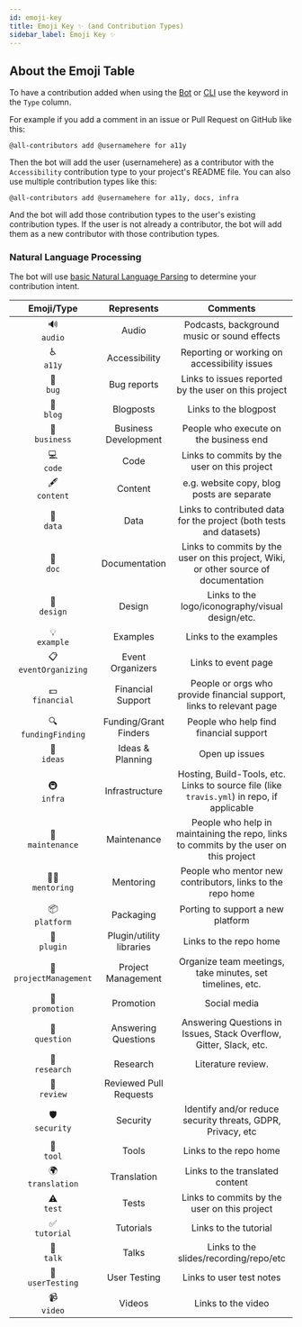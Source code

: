 ```yaml
---
id: emoji-key
title: Emoji Key ✨ (and Contribution Types)
sidebar_label: Emoji Key ✨
---
```


## About the Emoji Table

To have a contribution added when using the [Bot](bot/overview) or [CLI](cli/overview) use the keyword in the `Type` column.

For example if you add a comment in an issue or Pull Request on GitHub like this:

`@all-contributors add @usernamehere for a11y`

Then the bot will add the user (usernamehere) as a contributor with the `Accessibility` contribution type to your project's README file.
You can also use multiple contribution types like this:

`@all-contributors add @usernamehere for a11y, docs, infra`

And the bot will add those contribution types to the user's existing contribution types. If the user is not already a contributor, the bot will add them as a new contributor with those contribution types.

### Natural Language Processing

The bot will use [basic Natural Language Parsing](https://github.com/all-contributors/app/blob/main/lib/parse-comment.js) to determine your contribution intent.

| Emoji/Type | Represents | Comments |
| :---: | :---: | :---: |
| 🔊 <br /> `audio` | Audio | Podcasts, background music or sound effects |
| ♿️ <br /> `a11y` | Accessibility | Reporting or working on accessibility issues |
| 🐛 <br /> `bug` | Bug reports | Links to issues reported by the user on this project |
| 📝 <br /> `blog` | Blogposts | Links to the blogpost |
| 💼 <br /> `business` | Business Development | People who execute on the business end |
| 💻 <br /> `code` | Code | Links to commits by the user on this project |
| 🖋 <br /> `content` | Content | e.g. website copy, blog posts are separate |
| 🔣 <br /> `data` | Data | Links to contributed data for the project (both tests and datasets) |
| 📖 <br /> `doc` | Documentation | Links to commits by the user on this project, Wiki, or other source of documentation |
| 🎨 <br /> `design` | Design | Links to the logo/iconography/visual design/etc. |
| 💡 <br /> `example` | Examples | Links to the examples |
| 📋 <br /> `eventOrganizing` | Event Organizers | Links to event page |
| 💵 <br /> `financial` | Financial Support | People or orgs who provide financial support, links to relevant page |
| 🔍 <br /> `fundingFinding` | Funding/Grant Finders | People who help find financial support |
| 🤔 <br /> `ideas` | Ideas & Planning | Open up issues |
| 🚇 <br /> `infra` | Infrastructure | Hosting, Build-Tools, etc. Links to source file (like `travis.yml`) in repo, if applicable |
| 🚧 <br /> `maintenance` | Maintenance | People who help in maintaining the repo, links to commits by the user on this project |
| 🧑‍🏫 <br /> `mentoring` | Mentoring | People who mentor new contributors, links to the repo home |
| 📦 <br /> `platform` | Packaging | Porting to support a new platform |
| 🔌 <br /> `plugin` | Plugin/utility libraries | Links to the repo home |
| 📆 <br /> `projectManagement` | Project Management | Organize team meetings, take minutes, set timelines, etc. |
| 📣 <br /> `promotion` | Promotion | Social media |
| 💬 <br /> `question` | Answering Questions | Answering Questions in Issues, Stack Overflow, Gitter, Slack, etc. |
| 🔬 <br /> `research` | Research | Literature review. |
| 👀 <br /> `review` | Reviewed Pull Requests | |
| 🛡️ <br /> `security` | Security | Identify and/or reduce security threats, GDPR, Privacy, etc |
| 🔧 <br /> `tool` | Tools | Links to the repo home |
| 🌍 <br /> `translation` | Translation | Links to the translated content |
| ⚠️ <br /> `test` | Tests | Links to commits by the user on this project |
| ✅ <br /> `tutorial` | Tutorials | Links to the tutorial |
| 📢 <br /> `talk` | Talks | Links to the slides/recording/repo/etc |
| 📓 <br /> `userTesting` | User Testing | Links to user test notes |
| 📹 <br /> `video` | Videos | Links to the video |
